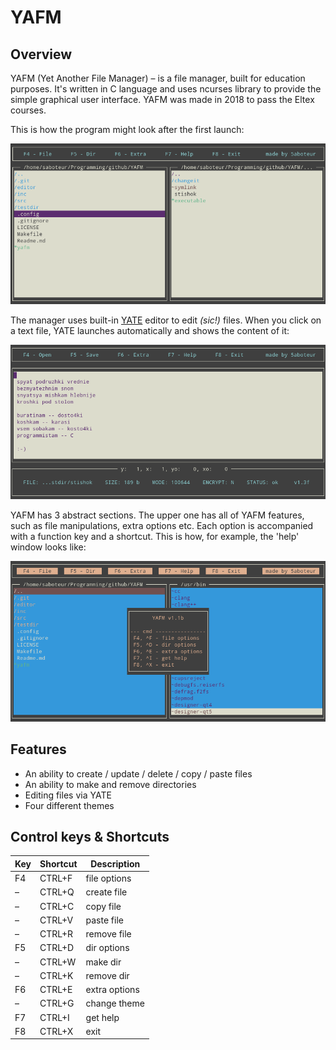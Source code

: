 # YAFM

## Overview

YAFM (Yet Another File Manager) – is a file manager, built for education purposes. It's written in C language and uses ncurses library to provide the simple graphical user interface. YAFM was made in 2018 to pass the Eltex courses.

This is how the program might look after the first launch:

![yafm1](./res/yafm1.png)

The manager uses built-in [YATE](https://github.com/5aboteur/yate) editor to edit _(sic!)_ files. When you click on a text file, YATE launches automatically and shows the content of it:

![yafm2](./res/yafm2.png)

YAFM has 3 abstract sections. The upper one has all of YAFM features, such as file manipulations, extra options etc. Each option is accompanied with a function key and a shortcut. This is how, for example, the 'help' window looks like:

![yafm3](./res/yafm3.png)

## Features

* An ability to create / update / delete / copy / paste files
* An ability to make and remove directories
* Editing files via YATE
* Four different themes

## Control keys & Shortcuts

| Key | Shortcut | Description     |
|-----|----------|-----------------|
|  F4 |  CTRL+F  | file options    |
|  –  |  CTRL+Q  | create file     |
|  –  |  CTRL+C  | copy file       |
|  –  |  CTRL+V  | paste file      |
|  –  |  CTRL+R  | remove file     |
|  F5 |  CTRL+D  | dir options     |
|  –  |  CTRL+W  | make dir        |
|  –  |  CTRL+K  | remove dir      |
|  F6 |  CTRL+E  | extra options   |
|  –  |  CTRL+G  | change theme    |
|  F7 |  CTRL+I  | get help        |
|  F8 |  CTRL+X  | exit            |
